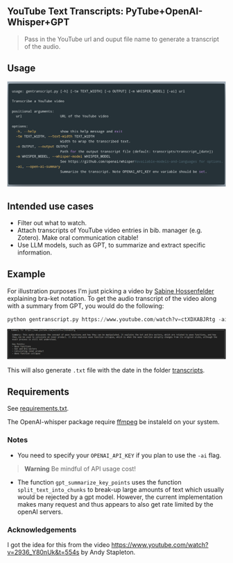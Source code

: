 ## YouTube Text Transcripts: PyTube+OpenAI-Whisper+GPT

> Pass in the YouTube url and ouput file name to generate a transcript of the audio.

## Usage

[![](assets/command-line.png)](https://carbon.now.sh/?bg=rgba%28171%2C+184%2C+195%2C+1%29&t=material&wt=none&l=application%2Fx-sh&width=995&ds=true&dsyoff=20px&dsblur=68px&wc=false&wa=true&pv=9px&ph=4px&ln=false&fl=1&fm=Droid+Sans+Mono&fs=14.5px&lh=150%25&si=false&es=2x&wm=false&code=usage%253A%2520gentranscript.py%2520%255B-h%255D%2520%255B-tw%2520TEXT_WIDTH%255D%2520%255B-o%2520OUTPUT%255D%2520%255B-m%2520WHISPER_MODEL%255D%2520%255B-ai%255D%2520url%250A%250ATranscribe%2520a%2520YouTube%2520video%250A%250Apositional%2520arguments%253A%250A%2520%2520url%2520%2520%2520%2520%2520%2520%2520%2520%2520%2520%2520%2520%2520%2520%2520%2520%2520%2520%2520URL%2520of%2520the%2520YouTube%2520video%250A%250Aoptions%253A%250A%2520%2520-h%252C%2520--help%2520%2520%2520%2520%2520%2520%2520%2520%2520%2520%2520%2520show%2520this%2520help%2520message%2520and%2520exit%250A%2520%2520-tw%2520TEXT_WIDTH%252C%2520--text-width%2520TEXT_WIDTH%250A%2520%2520%2520%2520%2520%2520%2520%2520%2520%2520%2520%2520%2520%2520%2520%2520%2520%2520%2520%2520%2520%2520%2520%2520Width%2520to%2520wrap%2520the%2520transcribed%2520text.%250A%2520%2520-o%2520OUTPUT%252C%2520--output%2520OUTPUT%250A%2520%2520%2520%2520%2520%2520%2520%2520%2520%2520%2520%2520%2520%2520%2520%2520%2520%2520%2520%2520%2520%2520%2520%2520Path%2520for%2520the%2520output%2520transcript%2520file%2520%28default%253A%2520transcripts%252Ftranscript_%255Bdate%255D%29%250A%2520%2520-m%2520WHISPER_MODEL%252C%2520--whisper-model%2520WHISPER_MODEL%250A%2520%2520%2520%2520%2520%2520%2520%2520%2520%2520%2520%2520%2520%2520%2520%2520%2520%2520%2520%2520%2520%2520%2520%2520See%2520https%253A%252F%252Fgithub.com%252Fopenai%252Fwhisper%2523available-models-and-languages%2520for%2520options.%250A%2520%2520-ai%252C%2520--open-ai-summary%250A%2520%2520%2520%2520%2520%2520%2520%2520%2520%2520%2520%2520%2520%2520%2520%2520%2520%2520%2520%2520%2520%2520%2520%2520Summarize%2520the%2520transcript.%2520Note%2520OPENAI_API_KEY%2520env%2520variable%2520should%2520be%2520set.)

## Intended use cases
- Filter out what to watch.
- Attach transcripts of YouTube video entries in bib. manager (e.g. Zotero). Make oral communication citable!
- Use LLM models, such as GPT, to summarize and extract specific information.

## Example

For illustration purposes I'm just picking a video by [Sabine Hossenfelder](https://www.youtube.com/@SabineHossenfelder) explaining bra-ket notation. To get the audio transcript of the video along with a summary from GPT, you would do the following:

```python
python gentranscript.py https://www.youtube.com/watch?v=ctXDXABJRtg -ai
```

![summary example](assets/summary-example.png)

This will also generate `.txt` file with the date in the folder [transcripts](transcripts).

## Requirements
See [requirements.txt](requirements.txt).

The OpenAI-whisper package require [ffmpeg](https://ffmpeg.org/) be instaleld on your system.

### Notes
- You need to specify your `OPENAI_API_KEY` if you plan to use the `-ai` flag.
> **Warning**
> Be mindful of API usage cost!
- The function `gpt_summarize_key_points` uses the function `split_text_into_chunks` to break-up large amounts of text which usually would be rejected by a gpt model. However, the current implementation makes many request and thus appears to also get rate limited by the openAI servers.

### Acknowledgements
I got the idea for this from the video https://www.youtube.com/watch?v=2936_Y80nUk&t=554s by Andy Stapleton.

